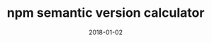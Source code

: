 ---
layout: site
title: "npm semantic version calculator"
date: 2018-01-02
categories: [developer-tools]
version: 1.3.15
major: 1
minor: 3
patch: 15
slug: npm-semantic-version-calculator
link: https://semver.npmjs.com/
permalink: /sites/:slug
---